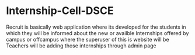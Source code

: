 # Internship-Cell-DSCE
Recruit is basically web application where its developed for the students in which they will be informed about the new or availble Internships offered by campus or offcampus 
where the superuser of this is website will be Teachers will be adding those internships through admin page

